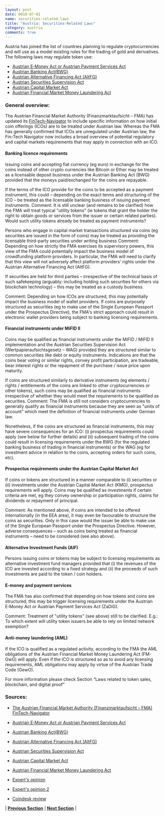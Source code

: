 ```yaml
---
layout: post
date: 0018-07-01
name: securities-related-laws
title: "Austria: Securities-Related Laws"
category: austria
comments: true
---
```



Austria has joined the list of countries planning to regulate cryptocurrencies and will use as a model existing rules for the trading of gold and derivatives.
The following laws may regulate token use:

- [Austrian E‑Money Act or Austrian Payment Services Act](https://www.bankaustria.at/en/corporate-customers-cash-management-und-payments-payment-transactions-und-account-austrian-payment-services-act.jsp) 
- [Austrian Banking Act(BWG)](https://www.fma.gv.at/download.php?d=468) 
- [Austrian Alternative Financing Act (AltFG)](http://www.ris.bka.gv.at/Dokumente/BgblAuth/BGBLA_2015_I_114/BGBLA_2015_I_114.html) 
- [Austrian Securities Supervision Act](https://www.bankaustria.at/files/wag2018-en.pdf) 
- [Austrian Capital Market Act](https://www.wienerborse.at/uploads/u/cms/files/legal/capital-market-act.pdf) 
- [Austrian Financial Market Money Laundering Act](https://www.wienerborse.at/uploads/u/cms/files/legal/capital-market-act.pdf)  

### General overview:  ###
 
The Austrian Financial Market Authority (Finanzmarktaufsicht – FMA) has updated its [FinTech-Navigator](https://www.fma.gv.at/en/cross-sectoral-topics/fintech/fintech-navigator/) to include specific information on how initial coin offerings (ICOs) are to be treated under Austrian law.
Whereas the FMA has generally confirmed that ICOs are unregulated under Austrian law, the Fin-Tech Navigator now includes a broad overview of potential regulatory and capital markets requirements that may apply in connection with an ICO.

#### Banking licence requirements ####
Issuing coins and accepting fiat currency (eg euro) in exchange for the coins instead of other crypto currencies like Bitcoin or Ether may be treated as a licensable deposit business under the Austrian Banking Act (BWG) provided that the moneys paid/exchanged for the coins are repayable.

If the terms of the ICO provide for the coins to be accepted as a payment instrument, this could – depending on the exact terms and structuring of the ICO – be treated as the licensable banking business of issuing payment instruments.
Comment: It is still unclear (and remains to be clarified) how the FMA will treat typical "utility tokens" (ie tokens that grant the holder the right to obtain goods or services from the issuer or certain related parties). Would such utility tokens already be treated as payment instruments?
 
Persons who engage in capital market transactions structured via coins (eg securities are issued in the form of coins) may be treated as providing the licensable third-party securities under writing business
Comment: Depending on how strictly the FMA exercises its supervisory powers, this view of the FMA could potentially impact the business model of crowdfunding platform providers. In particular, the FMA will need to clarify that this view will not adversely affect platform providers' rights under the Austrian Alternative Financing Act (AltFG).  

If securities are held for third parties – irrespective of the technical basis of such safekeeping (arguably: including holding such securities for others via blockchain technology) – this may be treated as a custody business.

Comment: Depending on how ICOs are structured, this may potentially impact the business model of wallet providers. If coins are purposely structured as securities (eg to make use of the Single European Passport under the Prospectus Directive), the FMA's strict approach could result in electronic wallet providers being subject to banking licensing requirements.  

#### Financial instruments under MiFID II ####

Coins may be qualified as financial instruments under the MiFID / MiFID II implementation and the Austrian Securities Supervision Act (Wertpapieraufsichtsgesetz – WAG) provided they are structured similar to common securities like debt or equity instruments. Indications are that the coins bear voting or similar rights, convey profit participation, are tradeable, bear interest rights or the repayment of the purchase / issue price upon maturity.

If coins are structured similarly to derivative instruments (eg elements / rights / entitlements of the coins are linked to other cryptocurrencies or other tokens), such coins may be qualified as financial instruments irrespective of whether they would meet the requirements to be qualified as securities.
Comment: The FMA is still not considers cryptocurrencies to generally qualify as financial instruments because they are seen as "units of account" which meet the definition of financial instruments under German law.

Nonetheless, if the coins are structured as financial instruments, this may have severe consequences for an ICO: (i) prospectus requirements could apply (see below for further details) and (ii) subsequent trading of the coins could result in licensing requirements under the BWG (for the regulated banking business of trading in financial instruments) or the WAG (eg for investment advice in relation to the coins, accepting orders for such coins, etc).
 
#### Prospectus requirements under the Austrian Capital Market Act ####

If coins or tokens are structured in a manner comparable to (i) securities or (ii) investments under the Austrian Capital Market Act (KMG), prospectus requirements will apply. Coins may be qualified as investments if certain criteria are met, eg they convey ownership or participation rights, claims for dividends or repayment of principal. 

Comment: As mentioned above, if coins are intended to be offered internationally (in the EEA area), it may even be favourable to structure the coins as securities. Only in this case would the issuer be able to make use of the Single European Passport under the Prospectus Directive. However, adverse consequences – such as coins being treated as financial instruments – need to be considered (see also above).

#### Alternative Investment Funds (AIF) ####
Persons issuing coins or tokens may be subject to licensing requirements as alternative investment fund managers provided that (i) the revenues of the ICO are invested according to a fixed strategy and (ii) the proceeds of such investments are paid to the token / coin holders.

#### E-money and payment services ####
The FMA has also confirmed that depending on how tokens and coins are structured, this may be trigger licensing requirements under the Austrian E‑Money Act or Austrian Payment Services Act (ZaDiG).

Comment: Treatment of "utility tokens" (see above) still to be clarified. E.g.: To which extent will utility token issuers be able to rely on limited network exemption?
 
#### Anti-money laundering (AML) ####
If the ICO is qualified as a regulated activity, according to the FMA the AML obligations of the Austrian Financial Market Money Laundering Act (FM-GwG) will apply.
Even if the ICO is structured so as to avoid any licensing requirements, AML obligations may apply by virtue of the Austrian Trade Code (GewO).
 
 
For more information please check Section “Laws related to token sales, blockchain, and digital proof”
 
### Sources: ###

- [The Austrian Financial Market Authority (Finanzmarktaufsicht – FMA) FinTech-Navigator](https://www.fma.gv.at/en/cross-sectoral-topics/fintech/fintech-navigator/) 
- [Austrian E‑Money Act or Austrian Payment Services Act](https://www.bankaustria.at/en/corporate-customers-cash-management-und-payments-payment-transactions-und-account-austrian-payment-services-act.jsp) 
- [Austrian Banking Act(BWG)](https://www.fma.gv.at/download.php?d=468) 
- [Austrian Alternative Financing Act (AltFG)](http://www.ris.bka.gv.at/Dokumente/BgblAuth/BGBLA_2015_I_114/BGBLA_2015_I_114.html) 
- [Austrian Securities Supervision Act](https://www.bankaustria.at/files/wag2018-en.pdf) 
- [Austrian Capital Market Act](https://www.wienerborse.at/uploads/u/cms/files/legal/capital-market-act.pdf) 
- [Austrian Financial Market Money Laundering Act](https://www.wienerborse.at/uploads/u/cms/files/legal/capital-market-act.pdf)  

- [Expert's opinion](https://www.schoenherr.eu/publications/publication-detail/austria-fma-clarifies-its-regulatory-approach-towards-initial-coin-offerings-icos/)

- [Expert's opinion 2](https://www.bafin.de/DE/Aufsicht/FinTech/VirtualCurrency/virtual_currency_node.html)
 
- [Coindesk review](https://www.coindesk.com/austria-cryptocurrency-regulation-icos-gold-derivatives/)
 


| **[Previous Section](https://neo-project.github.io/global-blockchain-compliance-hub//austria/austria-laws-token-sales.html)** | **[Next Section](https://neo-project.github.io/global-blockchain-compliance-hub//austria/austria-privacy-and-data-protection.html)** |
